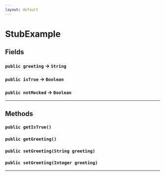 ```yaml
---
layout: default
---
```

# StubExample
## Fields

### `public greeting` → `String`


### `public isTrue` → `Boolean`


### `public notMocked` → `Boolean`


---
## Methods
### `public getIsTrue()`
### `public getGreeting()`
### `public setGreeting(String greeting)`
### `public setGreeting(Integer greeting)`
---
